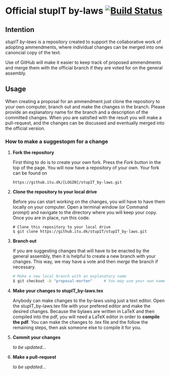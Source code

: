 Official stupIT by-laws [![Build Status](https://travis-ci.org/stupIT-ITU/stupIT_by-laws.svg?branch=master)](https://travis-ci.org/stupIT-ITU/stupIT_by-laws)
==============

## Intention
*stupIT by-laws* is a repository created to support the collaborative work of adopting
ammendments, where individual changes can be merged into one canoncial copy of the text.

Use of GitHub will make it easier to keep track of proposed ammendments and merge them with
the official branch if they are voted for on the general assembly.

## Usage
When creating a proposal for an ammendment just clone the repository to your own computer,
branch out and make the changes in the branch. Please provide an explanatory name for
the branch and a description of the committed changes. When you are satisfied with the result
you will make a pull-request, and the changes can be discussed and eventually merged into the official version.

### How to make a suggestopm for a change
1. **Fork the repository**

    First thing to do is to create your own fork. Press the *Fork* button in the top
     of the page. You will now have a repository of your own. Your fork can be found on
     ```
     https://github.itu.dk/[LOGIN]/stupIT_by-laws.git
     ```
     
1. **Clone the repository to your local drive**

    Before you can start working on the changes, you will have to have them locally on your computer.
    Open a terminal window (or Command prompt) and navigate to the directory where you will keep your copy.
    Once you are in place, run this code:
    ```
    # Clone this repository to your local drive
    $ git clone https://github.itu.dk/stupIT/stupIT_by-laws.git
    ```

1. **Branch out**

    If you are suggesting changes that will have to be enacted by the general assembly,
    then it is helpful to create a new branch with your changes. This way, we may
    have a vote and then *merge* the branch if necessary.
    ```bash
    # Make a new local branch with an explanatory name
    $ git checkout -b "proposal-morten" 	# You may use your own name ;)
    ```

1. **Make your changes to stupIT_by-laws.tex**
    
    Anybody can make changes to the by-laws using just a text editor. 
    Open the stupIT_by-laws.tex file with your prefered editor and make the desired changes.
    Because the bylaws are written in LaTeX and then compiled into the pdf, you will need 
    a LaTeX editor in order to **compile the pdf**. You can make the changes to .tex file and 
    the follow the remaining steps, then ask someone else to compile it for you.

1. **Commit your changes**

    *to be updated...*

1. **Make a pull-request**

    *to be updated...*
    
